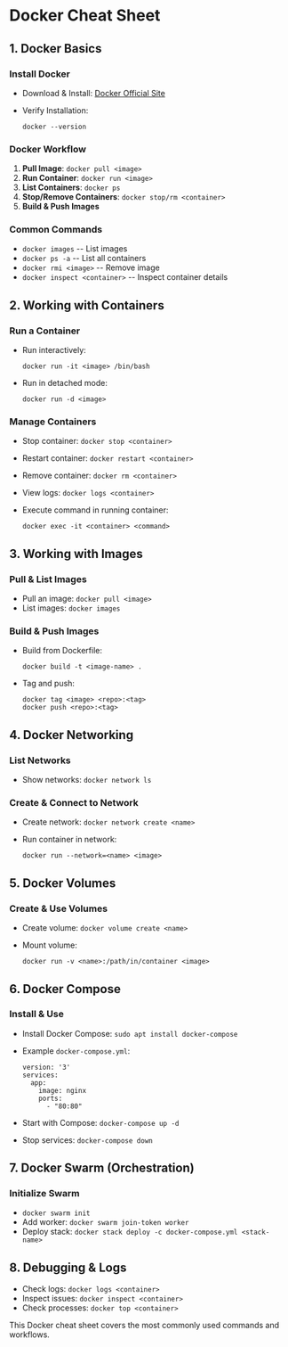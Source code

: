 Docker Cheat Sheet
==================

1\. Docker Basics
-----------------

### Install Docker

-   Download & Install: [Docker Official Site](https://docs.docker.com/get-docker/)
-   Verify Installation:

    ```
    docker --version

    ```

### Docker Workflow

1.  **Pull Image**: `docker pull <image>`
2.  **Run Container**: `docker run <image>`
3.  **List Containers**: `docker ps`
4.  **Stop/Remove Containers**: `docker stop/rm <container>`
5.  **Build & Push Images**

### Common Commands

-   `docker images` -- List images
-   `docker ps -a` -- List all containers
-   `docker rmi <image>` -- Remove image
-   `docker inspect <container>` -- Inspect container details

2\. Working with Containers
---------------------------

### Run a Container

-   Run interactively:

    ```
    docker run -it <image> /bin/bash

    ```

-   Run in detached mode:

    ```
    docker run -d <image>

    ```

### Manage Containers

-   Stop container: `docker stop <container>`
-   Restart container: `docker restart <container>`
-   Remove container: `docker rm <container>`
-   View logs: `docker logs <container>`
-   Execute command in running container:

    ```
    docker exec -it <container> <command>

    ```

3\. Working with Images
-----------------------

### Pull & List Images

-   Pull an image: `docker pull <image>`
-   List images: `docker images`

### Build & Push Images

-   Build from Dockerfile:

    ```
    docker build -t <image-name> .

    ```

-   Tag and push:

    ```
    docker tag <image> <repo>:<tag>
    docker push <repo>:<tag>

    ```

4\. Docker Networking
---------------------

### List Networks

-   Show networks: `docker network ls`

### Create & Connect to Network

-   Create network: `docker network create <name>`
-   Run container in network:

    ```
    docker run --network=<name> <image>

    ```

5\. Docker Volumes
------------------

### Create & Use Volumes

-   Create volume: `docker volume create <name>`
-   Mount volume:

    ```
    docker run -v <name>:/path/in/container <image>

    ```

6\. Docker Compose
------------------

### Install & Use

-   Install Docker Compose: `sudo apt install docker-compose`
-   Example `docker-compose.yml`:

    ```
    version: '3'
    services:
      app:
        image: nginx
        ports:
          - "80:80"

    ```

-   Start with Compose: `docker-compose up -d`
-   Stop services: `docker-compose down`

7\. Docker Swarm (Orchestration)
--------------------------------

### Initialize Swarm

-   `docker swarm init`
-   Add worker: `docker swarm join-token worker`
-   Deploy stack: `docker stack deploy -c docker-compose.yml <stack-name>`

8\. Debugging & Logs
--------------------

-   Check logs: `docker logs <container>`
-   Inspect issues: `docker inspect <container>`
-   Check processes: `docker top <container>`

This Docker cheat sheet covers the most commonly used commands and workflows.